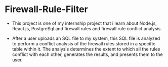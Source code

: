 # Firewall-Rule-Filter

- This project is one of my internship project that i learn about Node.js, React.js, PostgreSql and firewall rules and firewall rule conflict analysis. 

- After a user uploads an SQL file to my system, this SQL file is analyzed to perform a conflict analysis of the firewall rules stored in a specific table within it. The analysis determines the extent to which all the rules conflict with each other, generates the results, and presents them to the user.
